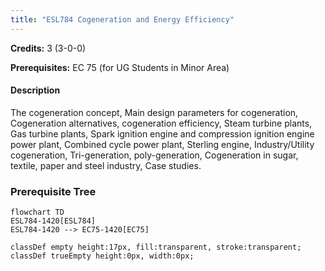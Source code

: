 ```yaml
---
title: "ESL784 Cogeneration and Energy Efficiency"
---
```

**Credits:** 3 (3-0-0)

**Prerequisites:** EC 75 (for UG Students in Minor Area)

#### Description
The cogeneration concept, Main design parameters for cogeneration, Cogeneration alternatives, cogeneration efficiency, Steam turbine plants, Gas turbine plants, Spark ignition engine and compression ignition engine power plant, Combined cycle power plant, Sterling engine, Industry/Utility cogeneration, Tri-generation, poly-generation, Cogeneration in sugar, textile, paper and steel industry, Case studies.

### Prerequisite Tree

```mermaid
flowchart TD
ESL784-1420[ESL784]
ESL784-1420 --> EC75-1420[EC75]

classDef empty height:17px, fill:transparent, stroke:transparent;
classDef trueEmpty height:0px, width:0px;
```